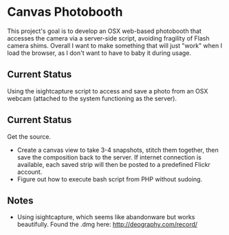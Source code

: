 Canvas Photobooth
=============================================================
This project's goal is to develop an OSX web-based photobooth that accesses the camera via a server-side script, avoiding fragility of Flash camera shims. Overall I want to make something that will just "work" when I load the browser, as I don't want to have to baby it during usage.


Current Status
-------------------------------------------------------------
Using the isightcapture script to access and save a photo from an OSX webcam (attached to the system functioning as the server).


Current Status
-------------------------------------------------------------
Get the source.

  * Create a canvas view to take 3-4 snapshots, stitch them together, then save the composition back to the server. If internet connection is available, each saved strip will then be posted to a predefined Flickr account.
  * Figure out how to execute bash script from PHP without sudoing.


Notes
-------------------------------------------------------------

  * Using isightcapture, which seems like abandonware but works beautifully. Found the .dmg here: http://deography.com/record/